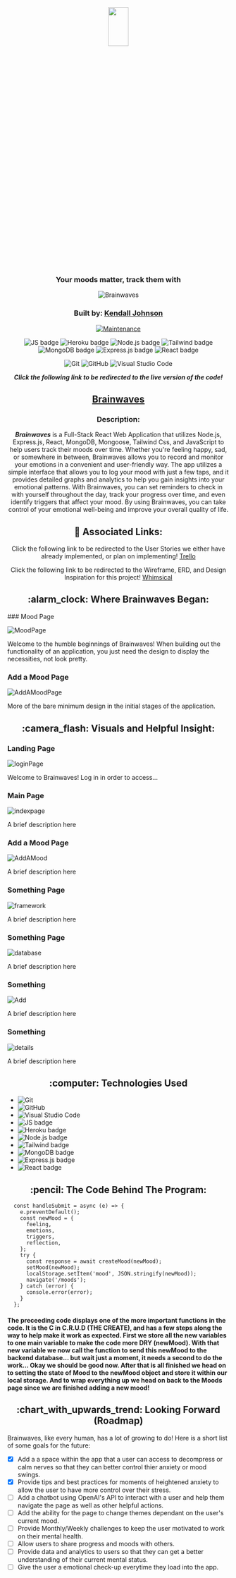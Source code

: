 <div align="center">
  
<img src="https://i.imgur.com/OFSvrLJ.png" width="30%" height="15%" />

### Your moods matter, track them with

<img src="https://readme-typing-svg.demolab.com?font=Fira+Sans&size=40&pause=1000&color=FFC1FE&center=true&vCenter=true&width=435&lines=Brainwaves" alt="Brainwaves" /></a>

### Built by: **[Kendall Johnson](https://www.linkedin.com/in/kendalljohnson-se/)**

[![Maintenance](https://img.shields.io/badge/Maintained%3F-yes-green.svg)](https://GitHub.com/Naereen/StrapDown.js/graphs/commit-activity)

![JS badge](https://img.shields.io/badge/JavaScript-323330?style=for-the-badge&logo=javascript&logoColor=F7DF1E)
![Heroku badge](https://img.shields.io/badge/Heroku-430098?style=for-the-badge&logo=heroku&logoColor=white)
![Node.js badge](https://img.shields.io/badge/Node.js-339933?style=for-the-badge&logo=nodedotjs&logoColor=white)
![Tailwind badge](https://img.shields.io/badge/Tailwind_CSS-38B2AC?style=for-the-badge&logo=tailwind-css&logoColor=white)
![MongoDB badge](https://img.shields.io/badge/MongoDB-4EA94B?style=for-the-badge&logo=mongodb&logoColor=white)
![Express.js badge](https://img.shields.io/badge/Express.js-000000?style=for-the-badge&logo=express&logoColor=white)
![React badge](https://img.shields.io/badge/React-20232A?style=for-the-badge&logo=react&logoColor=61DAFB)

![Git](https://img.shields.io/badge/GIT-E44C30?style=for-the-badge&logo=git&logoColor=white)
![GitHub](https://img.shields.io/badge/GitHub-100000?style=for-the-badge&logo=github&logoColor=white)
![Visual Studio Code](https://img.shields.io/badge/Visual_Studio_Code-0078D4?style=for-the-badge&logo=visual%20studio%20code&logoColor=white)

  
**_Click the following link to be redirected to the live version of the code!_**

## [Brainwaves](https://brainwaves.herokuapp.com/)

### Description:

**_Brainwaves_** is a Full-Stack React Web Application that utilizes Node.js, Express.js, React, MongoDB, Mongoose, Tailwind Css, and JavaScript to help users track their moods over time. Whether you're feeling happy, sad, or somewhere in between, Brainwaves allows you to record and monitor your emotions in a convenient and user-friendly way. The app utilizes a simple interface that allows you to log your mood with just a few taps, and it provides detailed graphs and analytics to help you gain insights into your emotional patterns. With Brainwaves, you can set reminders to check in with yourself throughout the day, track your progress over time, and even identify triggers that affect your mood. By using Brainwaves, you can take control of your emotional well-being and improve your overall quality of life.

## :link: Associated Links:

Click the following link to be redirected to the User Stories we either have already implemented, or plan on implementing! [Trello](https://trello.com/invite/b/f1wPS0iX/ATTI360f050ba3db39bdd144d5a5405c3093C25F7E1F/brainwaves)

Click the following link to be redirected to the Wireframe, ERD, and Design Inspiration for this project! [Whimsical](https://whimsical.com/brainwaves-6xrPrq391hNE3d896zc3mR)

</div>

<div align="center">
  <h2>:alarm_clock: Where Brainwaves Began:</h2>
</div>
### Mood Page

![MoodPage](https://i.imgur.com/eOFmdSY.png)

Welcome to the humble beginnings of Brainwaves! When building out the functionality of an application, you just need the design to display the necessities, not look pretty.

### Add a Mood Page

![AddAMoodPage](https://i.imgur.com/s6tkw27.png)

More of the bare minimum design in the initial stages of the application.

<div align="center">
 <h2>:camera_flash: Visuals and Helpful Insight: </h2>
</div>


### Landing Page

![loginPage]()

Welcome to Brainwaves! Log in in order to access...

### Main Page

![indexpage]()

A brief description here

### Add a Mood Page

![AddAMood](https://i.imgur.com/7R12k9C.gifv)

A brief description here

### Something Page

![framework]()

A brief description here

### Something Page

![database]()

A brief description here

### Something

![Add]()

A brief description here

### Something

![details]()

A brief description here
<div align="center">
 <h2> :computer: Technologies Used </h2>
</div>

- ![Git](https://img.shields.io/badge/GIT-E44C30?style=for-the-badge&logo=git&logoColor=white)
- ![GitHub](https://img.shields.io/badge/GitHub-100000?style=for-the-badge&logo=github&logoColor=white)
- ![Visual Studio Code](https://img.shields.io/badge/Visual_Studio_Code-0078D4?style=for-the-badge&logo=visual%20studio%20code&logoColor=white)
- ![JS badge](https://img.shields.io/badge/JavaScript-323330?style=for-the-badge&logo=javascript&logoColor=F7DF1E)
- ![Heroku badge](https://img.shields.io/badge/Heroku-430098?style=for-the-badge&logo=heroku&logoColor=white)
- ![Node.js badge](https://img.shields.io/badge/Node.js-339933?style=for-the-badge&logo=nodedotjs&logoColor=white)
- ![Tailwind badge](https://img.shields.io/badge/Tailwind_CSS-38B2AC?style=for-the-badge&logo=tailwind-css&logoColor=white)
- ![MongoDB badge](https://img.shields.io/badge/MongoDB-4EA94B?style=for-the-badge&logo=mongodb&logoColor=white)
- ![Express.js badge](https://img.shields.io/badge/Express.js-000000?style=for-the-badge&logo=express&logoColor=white)
- ![React badge](https://img.shields.io/badge/React-20232A?style=for-the-badge&logo=react&logoColor=61DAFB)

<div align="center">
 <h2>:pencil: The Code Behind The Program:</h2>
</div>

```
  const handleSubmit = async (e) => {
    e.preventDefault();
    const newMood = {
      feeling,
      emotions,
      triggers,
      reflection, 
    };
    try {
      const response = await createMood(newMood);
      setMood(newMood);
      localStorage.setItem('mood', JSON.stringify(newMood));
      navigate('/moods');
    } catch (error) {
      console.error(error);
    }
  };

```

#### The preceeding code displays one of the more important functions in the code. It is the C in C.R.U.D (THE CREATE), and has a few steps along the way to help make it work as expected. First we store all the new variables to one main variable to make the code more DRY (newMood). With that new variable we now call the function to send this newMood to the backend database... but wait just a moment, it needs a second to do the work... Okay we should be good now. After that is all finished we head on to setting the state of Mood to the newMood object and store it within our local storage. And to wrap everything up we head on back to the Moods page since we are finished adding a new mood!
<div align="center">
 <h2>:chart_with_upwards_trend: Looking Forward (Roadmap) </h2>
</div>
Brainwaves, like every human, has a lot of growing to do! Here is a short list of some goals for the future: 

- [x] Add a a space within the app that a user can access to decompress or calm nerves so that they can better control thier anxiety or mood swings.
- [x] Provide tips and best practices for moments of heightened anxiety to allow the user to have more control over their stress.
- [ ] Add a chatbot using OpenAI's API to interact with a user and help them navigate the page as well as other helpful actions.
- [ ] Add the ability for the page to change themes dependant on the user's current mood.
- [ ] Provide Monthly/Weekly challenges to keep the user motivated to work on their mental health.
- [ ] Allow users to share progress and moods with others.
- [ ] Provide data and analytics to users so that they can get a better understanding of their current mental status.
- [ ] Give the user a emotional check-up everytime they load into the app.
